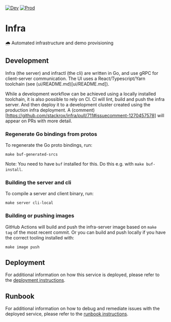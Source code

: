 [![Dev][dev-badge]][dev-link]
[![Prod][prod-badge]][prod-link]

# Infra

🌧️ Automated infrastructure and demo provisioning

## Development

Infra (the server) and infractl (the cli) are written in Go, and use gRPC for
client-server communication. The UI uses a React/Typescript/Yarn toolchain (see
(ui/README.md)[ui/README.md]).

While a development workflow can be achieved using a locally installed
toolchain, it is also possible to rely on CI. CI will lint, build and push the
infra server. And then deploy it to a development cluster created using the
production infra deployment. A
(comment)[https://github.com/stackrox/infra/pull/711#issuecomment-1270457578]
will appear on PRs with more detail.

### Regenerate Go bindings from protos

To regenerate the Go proto bindings, run:

`make buf-generated-srcs`

Note: You need to have `buf` installed for this. Do this e.g. with `make buf-install`.

### Building the server and cli

To compile a server and client binary, run:

`make server cli-local`

### Building or pushing images

GitHub Actions will build and push the infra-server image based on `make tag` of
the most recent commit. Or you can build and push locally if you have the
correct tooling installed with:

`make image push`

## Deployment

For additional information on how this service is deployed, please refer to the [deployment instructions](DEPLOYMENT.md).

## Runbook

For additional information on how to debug and remediate issues with the deployed service, please refer to the [runbook instructions](TROUBLESHOOTING.md).

[dev-badge]:      https://img.shields.io/badge/infra-development-green
[dev-link]:       https://infra.rox.systems
[prod-badge]:     https://img.shields.io/badge/infra-production-green
[prod-link]:      https://infra.rox.systems
